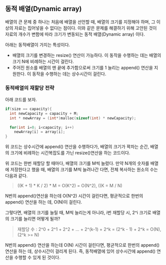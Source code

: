 ## 동적 배열(Dynamic array)
배열의 큰 문제 중 하나는 처음에 배열을 선언할 때, 배열의 크기를 지정해야 하며,
그 이상의 자료는 집어넣을 수 없다는 점이다. 이와 같은 문제를 해결하기 위해 고안된 것이 자료의 개수가 변함에 따라 크기가 변동되는
동적 배열(Dynamic array) 이다.

아래는 동적배열이 가지는 특성이다.
* 배열의 크기를 변경하는 resize() 연산이 가능하다. 이 동작을 수행하는 데는 배열의 크기 N에 비례하는 시간이 걸린다.
* 주어진 원소를 배열의 맨 끝에 추가함으로써 크기를 1 늘리는 append() 연산을 지원한다. 이 동작을 수행하는 데는 상수시간이 걸린다.

### 동적배열의 재할당 전략
아래 코드를 보자.
```c
if(size == capacity){
  int newCapacity = capacity + M;
  int * newArray = (int*)malloc(sizeof(int) * newCapacity);
  
  for(int i=0; i<capacity; i++)
    newArray[i] = array[i];
}
```
위 코드는 상수시간에 append() 연산을 수행하다가, 배열의 크기가 꽉차는 순간,
배열의 크기에 비례하는 시간복잡도를 가닌 resize()연산을 하는 코드이다.

위 코드는 한번 재할당 할 때마다, 배열의 크기를 M씩 늘렸다. 만약 N개의 숫자를 배열에 저장한다고 했을 때,
배열의 크기를 M씩 늘려나간 다면, 전체 복사하는 원소의 수는 다음과 같다.

> ((K + 1) * K / 2) * M = O(K^2) = O(N^2), ((K = M / N)

N번의 append()연산을 하는데 O(N^2) 시간이 걸린다면, 평균적으로 한번의 append() 연산을 하는 데, O(N)이 걸린다.

그렇다면, 배열의 크기를 늘릴 때, M씩 늘리는게 아니라, i번 재할당 시, 2^i 크기로 배열의 크기를 늘리면 어떻게 될까?

> 재할당 수 : 2^0 + 2^1 + 2^2 + ... + 2^(k-1) + 2^k = (2^k - 1) + 2^k = O(N), (2^k >= N)

N번의 append() 연산을 하는데 O(N) 시간이 걸린다면, 평균적으로 한번의 append() 연산을 하는 데, 상수시간이 걸리게 된다.
즉, 동적배열에 있어 상수시간에 append() 연산을 수행할 수 있게 된 것이다.


